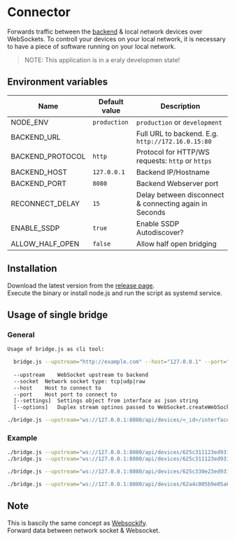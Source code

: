 # Connector
Forwards traffic between the [backend](https://github.com/OpenHausIO/backend) &amp; local network devices over WebSockets.
To controll your devices on your local network, it is necessary to have a piece of software running on your local network.

> NOTE: This application is in a eraly developmen state!

## Environment variables
| Name             | Default value | Description                                            |
| ---------------- | ------------- | ------------------------------------------------------ |
| NODE_ENV         | `production`  | `production` or `development`                          |
| BACKEND_URL      |               | Full URL to backend. E.g. `http://172.16.0.15:80`      |
| BACKEND_PROTOCOL | `http`        | Protocol for HTTP/WS requests: `http` or `https`       |
| BACKEND_HOST     | `127.0.0.1`   | Backend IP/Hostname                                    |
| BACKEND_PORT     | `8080`        | Backend Webserver port                                 |
| RECONNECT_DELAY  | `15`          | Delay between disconnect & connecting again in Seconds |
| ENABLE_SSDP      | `true`        | Enable SSDP Autodiscover?                              |
| ALLOW_HALF_OPEN  | `false`       | Allow half open bridging                               |

## Installation
Download the latest version from the [release page]("./releases).<br />
Execute the binary or install node.js and run the script as systemd service.

## Usage of single bridge
### General
```sh
Usage of bridge.js as cli tool: 

  bridge.js --upstream="http://example.com" --host="127.0.0.1" --port="8080" 
  
  --upstream	WebSocket upstream to backend
  --socket	Network socket type: tcp|udp|raw
  --host	Host to connect to
  --port	Host port to connect to
  [--settings]	Settings object from interface as json string
  [--options]	Duplex stream optinos passed to WebSocket.createWebSocketStream
```

```sh
./bridge.js --upstream="ws://127.0.0.1:8080/api/devices/<_id>/interfaces/<_id>" --socket="tcp" --host="<host>" --port="<port>"
```

### Example
```sh
./bridge.js --upstream="ws://127.0.0.1:8080/api/devices/625c311123ed9311d25efbeb/interfaces/625c311123ed9311d25efbec" --host="licht.lan" --port="443"
./bridge.js --upstream="ws://127.0.0.1:8080/api/devices/625c311123ed9311d25efbeb/interfaces/625c311123ed9311d25efbec" --host="licht.lan" --port="80"
```

```sh
./bridge.js --upstream="ws://127.0.0.1:8080/api/devices/625c330e23ed9311d25efbee/interfaces/625c330e23ed9311d25efbef" --host="av-receiver.lan" --port="60128"
```

```sh
./bridge.js --upstream="ws://127.0.0.1:8080/api/devices/62a4c005b9e05a649f6cec57/interfaces/62a4c005b9e05a649f6cec58" --host="samsung-tv.lan" --port="8080"
```

## Note
This is bascily the same concept as [Websockify](https://github.com/novnc/websockify).<br />
Forward data between network socket & Websocket.